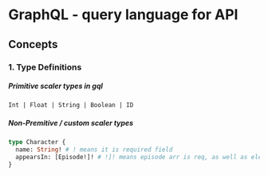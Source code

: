 # GraphQL - query language for API

## Concepts

### 1. Type Definitions

##### Primitive scaler types in gql

`Int | Float | String | Boolean | ID`

##### Non-Premitive / custom scaler types

```graphql
type Character {
  name: String! # ! means it is required field
  appearsIn: [Episode!]! # !]! means episode arr is req, as well as elem inside arr is required
}
```

